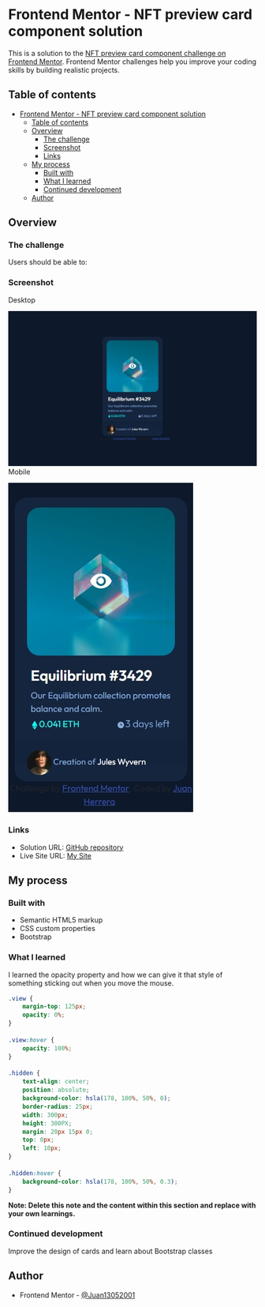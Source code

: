# Frontend Mentor - NFT preview card component solution

This is a solution to the [NFT preview card component challenge on Frontend Mentor](https://www.frontendmentor.io/challenges/nft-preview-card-component-SbdUL_w0U). Frontend Mentor challenges help you improve your coding skills by building realistic projects. 

## Table of contents

- [Frontend Mentor - NFT preview card component solution](#frontend-mentor---nft-preview-card-component-solution)
  - [Table of contents](#table-of-contents)
  - [Overview](#overview)
    - [The challenge](#the-challenge)
    - [Screenshot](#screenshot)
    - [Links](#links)
  - [My process](#my-process)
    - [Built with](#built-with)
    - [What I learned](#what-i-learned)
    - [Continued development](#continued-development)
  - [Author](#author)

## Overview

### The challenge

Users should be able to:

### Screenshot
Desktop

![](screenshot_Desktop.jpeg)
Mobile

![](screenshot-mobile.jpeg)

### Links

- Solution URL: [GitHub repository](https://github.com/Juan13052001/NFT-challenge)
- Live Site URL: [My Site](https://juan13052001.github.io/NFT-challenge/)

## My process

### Built with

- Semantic HTML5 markup
- CSS custom properties
- Bootstrap

### What I learned

I learned the opacity property and how we can give it that style of something sticking out when you move the mouse.
```css
.view {
    margin-top: 125px;
    opacity: 0%;
}

.view:hover {
    opacity: 100%;
}

.hidden {
    text-align: center;
    position: absolute;
    background-color: hsla(178, 100%, 50%, 0);
    border-radius: 25px;
    width: 300px;
    height: 300PX;
    margin: 20px 15px 0;
    top: 0px;
    left: 10px;
}

.hidden:hover {
    background-color: hsla(178, 100%, 50%, 0.3);
}
```

**Note: Delete this note and the content within this section and replace with your own learnings.**

### Continued development

Improve the design of cards and learn about Bootstrap classes
## Author


- Frontend Mentor - [@Juan13052001](https://www.frontendmentor.io/profile/Juan13052001)
